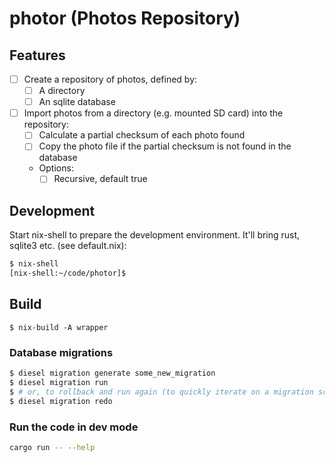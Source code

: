 # photor (Photos Repository)

## Features

- [ ] Create a repository of photos, defined by:
  - [ ] A directory
  - [ ] An sqlite database
- [ ] Import photos from a directory (e.g. mounted SD card) into the repository:
  - [ ] Calculate a partial checksum of each photo found
  - [ ] Copy the photo file if the partial checksum is not found in the database
  - Options:
    - [ ] Recursive, default true

## Development

Start nix-shell to prepare the development environment. It'll bring rust,
sqlite3 etc. (see default.nix):

```bash
$ nix-shell
[nix-shell:~/code/photor]$
```

## Build

```
$ nix-build -A wrapper
```

### Database migrations

```bash
$ diesel migration generate some_new_migration
$ diesel migration run
$ # or, to rollback and run again (to quickly iterate on a migration script):
$ diesel migration redo
```

### Run the code in dev mode

```bash
cargo run -- --help
```
